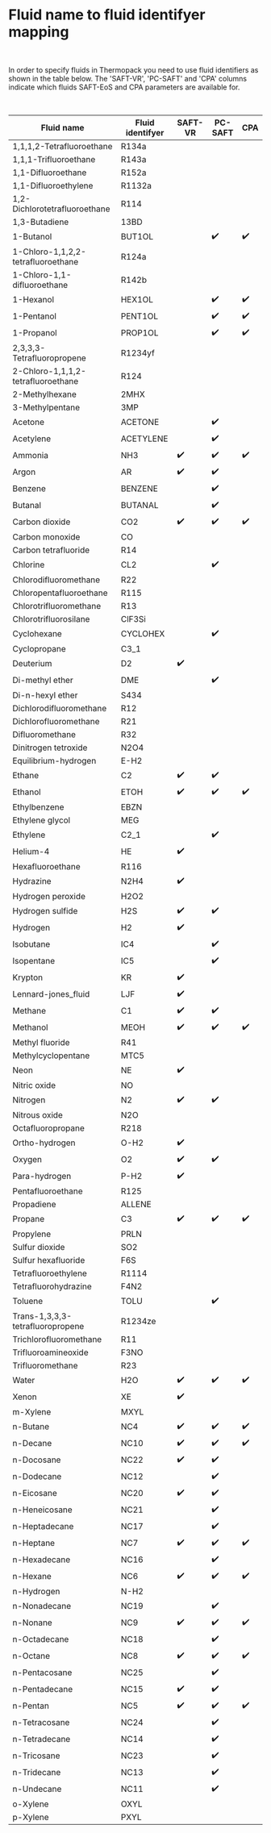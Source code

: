 <!---
This is an auto-generated file, written by the module at addon/pyUtils/compdatadb.py
Generated at : 2023-06-26T18:04:17.117444
This is the same module that is used to generate the Fortran
component database files.
--->


# Fluid name to fluid identifyer mapping
&nbsp;

In order to specify fluids in Thermopack you need to use fluid identifiers as shown in the table below. The 'SAFT-VR', 'PC-SAFT' and 'CPA' columns indicate which fluids SAFT-EoS and CPA parameters are available for.

&nbsp;

| Fluid name | Fluid identifyer | SAFT-VR | PC-SAFT | CPA |
| ------------------------ | ----------- | ---- | ---- | ---- |
| 1,1,1,2-Tetrafluoroethane | R134a |   |   |   |
| 1,1,1-Trifluoroethane | R143a |   |   |   |
| 1,1-Difluoroethane | R152a |   |   |   |
| 1,1-Difluoroethylene | R1132a |   |   |   |
| 1,2-Dichlorotetrafluoroethane | R114 |   |   |   |
| 1,3-Butadiene | 13BD |   |   |   |
| 1-Butanol | BUT1OL |   | :heavy_check_mark: | :heavy_check_mark: |
| 1-Chloro-1,1,2,2-tetrafluoroethane | R124a |   |   |   |
| 1-Chloro-1,1-difluoroethane | R142b |   |   |   |
| 1-Hexanol | HEX1OL |   | :heavy_check_mark: | :heavy_check_mark: |
| 1-Pentanol | PENT1OL |   | :heavy_check_mark: | :heavy_check_mark: |
| 1-Propanol | PROP1OL |   | :heavy_check_mark: | :heavy_check_mark: |
| 2,3,3,3-Tetrafluoropropene | R1234yf |   |   |   |
| 2-Chloro-1,1,1,2-tetrafluoroethane | R124 |   |   |   |
| 2-Methylhexane | 2MHX |   |   |   |
| 3-Methylpentane | 3MP |   |   |   |
| Acetone | ACETONE |   | :heavy_check_mark: |   |
| Acetylene | ACETYLENE |   | :heavy_check_mark: |   |
| Ammonia | NH3 | :heavy_check_mark: | :heavy_check_mark: | :heavy_check_mark: |
| Argon | AR | :heavy_check_mark: | :heavy_check_mark: |   |
| Benzene | BENZENE |   | :heavy_check_mark: |   |
| Butanal | BUTANAL |   | :heavy_check_mark: |   |
| Carbon dioxide | CO2 | :heavy_check_mark: | :heavy_check_mark: | :heavy_check_mark: |
| Carbon monoxide | CO |   |   |   |
| Carbon tetrafluoride | R14 |   |   |   |
| Chlorine | CL2 |   | :heavy_check_mark: |   |
| Chlorodifluoromethane | R22 |   |   |   |
| Chloropentafluoroethane | R115 |   |   |   |
| Chlorotrifluoromethane | R13 |   |   |   |
| Chlorotrifluorosilane | ClF3Si |   |   |   |
| Cyclohexane | CYCLOHEX |   | :heavy_check_mark: |   |
| Cyclopropane | C3_1 |   |   |   |
| Deuterium | D2 | :heavy_check_mark: |   |   |
| Di-methyl ether | DME |   | :heavy_check_mark: |   |
| Di-n-hexyl ether | S434 |   |   |   |
| Dichlorodifluoromethane | R12 |   |   |   |
| Dichlorofluoromethane | R21 |   |   |   |
| Difluoromethane | R32 |   |   |   |
| Dinitrogen tetroxide | N2O4 |   |   |   |
| Equilibrium-hydrogen | E-H2 |   |   |   |
| Ethane | C2 | :heavy_check_mark: | :heavy_check_mark: |   |
| Ethanol | ETOH | :heavy_check_mark: | :heavy_check_mark: | :heavy_check_mark: |
| Ethylbenzene | EBZN |   |   |   |
| Ethylene glycol | MEG |   |   |   |
| Ethylene | C2_1 |   | :heavy_check_mark: |   |
| Helium-4 | HE | :heavy_check_mark: |   |   |
| Hexafluoroethane | R116 |   |   |   |
| Hydrazine | N2H4 | :heavy_check_mark: |   |   |
| Hydrogen peroxide | H2O2 |   |   |   |
| Hydrogen sulfide | H2S | :heavy_check_mark: | :heavy_check_mark: |   |
| Hydrogen | H2 | :heavy_check_mark: |   |   |
| Isobutane | IC4 |   | :heavy_check_mark: |   |
| Isopentane | IC5 |   | :heavy_check_mark: |   |
| Krypton | KR | :heavy_check_mark: |   |   |
| Lennard-jones_fluid | LJF | :heavy_check_mark: |   |   |
| Methane | C1 | :heavy_check_mark: | :heavy_check_mark: |   |
| Methanol | MEOH | :heavy_check_mark: | :heavy_check_mark: | :heavy_check_mark: |
| Methyl fluoride | R41 |   |   |   |
| Methylcyclopentane | MTC5 |   |   |   |
| Neon | NE | :heavy_check_mark: |   |   |
| Nitric oxide | NO |   |   |   |
| Nitrogen | N2 | :heavy_check_mark: | :heavy_check_mark: |   |
| Nitrous oxide | N2O |   |   |   |
| Octafluoropropane | R218 |   |   |   |
| Ortho-hydrogen | O-H2 | :heavy_check_mark: |   |   |
| Oxygen | O2 | :heavy_check_mark: | :heavy_check_mark: |   |
| Para-hydrogen | P-H2 | :heavy_check_mark: |   |   |
| Pentafluoroethane | R125 |   |   |   |
| Propadiene | ALLENE |   |   |   |
| Propane | C3 | :heavy_check_mark: | :heavy_check_mark: | :heavy_check_mark: |
| Propylene | PRLN |   |   |   |
| Sulfur dioxide | SO2 |   |   |   |
| Sulfur hexafluoride | F6S |   |   |   |
| Tetrafluoroethylene | R1114 |   |   |   |
| Tetrafluorohydrazine | F4N2 |   |   |   |
| Toluene | TOLU |   | :heavy_check_mark: |   |
| Trans-1,3,3,3-tetrafluoropropene | R1234ze |   |   |   |
| Trichlorofluoromethane | R11 |   |   |   |
| Trifluoroamineoxide | F3NO |   |   |   |
| Trifluoromethane | R23 |   |   |   |
| Water | H2O | :heavy_check_mark: | :heavy_check_mark: | :heavy_check_mark: |
| Xenon | XE | :heavy_check_mark: |   |   |
| m-Xylene | MXYL |   |   |   |
| n-Butane | NC4 | :heavy_check_mark: | :heavy_check_mark: | :heavy_check_mark: |
| n-Decane | NC10 | :heavy_check_mark: | :heavy_check_mark: | :heavy_check_mark: |
| n-Docosane | NC22 | :heavy_check_mark: | :heavy_check_mark: |   |
| n-Dodecane | NC12 |   | :heavy_check_mark: |   |
| n-Eicosane | NC20 | :heavy_check_mark: | :heavy_check_mark: |   |
| n-Heneicosane | NC21 |   | :heavy_check_mark: |   |
| n-Heptadecane | NC17 |   | :heavy_check_mark: |   |
| n-Heptane | NC7 | :heavy_check_mark: | :heavy_check_mark: | :heavy_check_mark: |
| n-Hexadecane | NC16 |   | :heavy_check_mark: |   |
| n-Hexane | NC6 | :heavy_check_mark: | :heavy_check_mark: | :heavy_check_mark: |
| n-Hydrogen | N-H2 |   |   |   |
| n-Nonadecane | NC19 |   | :heavy_check_mark: |   |
| n-Nonane | NC9 | :heavy_check_mark: | :heavy_check_mark: | :heavy_check_mark: |
| n-Octadecane | NC18 |   | :heavy_check_mark: |   |
| n-Octane | NC8 | :heavy_check_mark: | :heavy_check_mark: | :heavy_check_mark: |
| n-Pentacosane | NC25 |   | :heavy_check_mark: |   |
| n-Pentadecane | NC15 | :heavy_check_mark: | :heavy_check_mark: |   |
| n-Pentan | NC5 | :heavy_check_mark: | :heavy_check_mark: | :heavy_check_mark: |
| n-Tetracosane | NC24 |   | :heavy_check_mark: |   |
| n-Tetradecane | NC14 |   | :heavy_check_mark: |   |
| n-Tricosane | NC23 |   | :heavy_check_mark: |   |
| n-Tridecane | NC13 |   | :heavy_check_mark: |   |
| n-Undecane | NC11 |   | :heavy_check_mark: |   |
| o-Xylene | OXYL |   |   |   |
| p-Xylene | PXYL |   |   |   |
